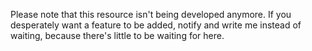 Please note that this resource isn't being developed anymore.
If you desperately want a feature to be added, notify and write me instead of waiting, because there's little to be waiting for here.